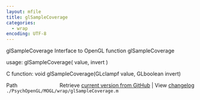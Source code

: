 ```yaml
---
layout: mfile
title: glSampleCoverage
categories:
  - wrap
encoding: UTF-8
---
```


glSampleCoverage  Interface to OpenGL function glSampleCoverage

usage:  glSampleCoverage\( value, invert \)

C function:  void glSampleCoverage\(GLclampf value, GLboolean invert\)


<div class="code_header" style="text-align:right;">
  <span style="float:left;">Path&nbsp;&nbsp;</span> <span class="counter">Retrieve <a href=
  "https://raw.github.com/Psychtoolbox-3/Psychtoolbox-3/beta/./PsychOpenGL/MOGL/wrap/glSampleCoverage.m">current version from GitHub</a> | View <a href=
  "https://github.com/Psychtoolbox-3/Psychtoolbox-3/commits/beta/./PsychOpenGL/MOGL/wrap/glSampleCoverage.m">changelog</a></span>
</div>
<div class="code">
  <code>./PsychOpenGL/MOGL/wrap/glSampleCoverage.m</code>
</div>
